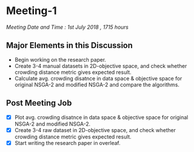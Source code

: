 # Meeting-1
*Meeting Date and Time : 1st July 2018 , 1715 hours*   

## Major Elements in this Discussion
- Begin working on the research paper.
- Create 3-4 manual datasets in 2D-objective space, and check whether crowding distance metric gives expected result.
- Calculate avg. crowding disatnce in data space & objective space for original NSGA-2 and modified NSGA-2 and compare the algorithms.

## Post Meeting Job

- [x] Plot avg. crowding disatnce in data space & objective space for original NSGA-2 and modified NSGA-2.
- [x] Create 3-4 raw dataset in 2D-objective space, and check whether crowding distance metric gives expected result.
- [x] Start writing the research paper in overleaf.
